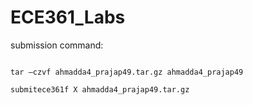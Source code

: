 # ECE361_Labs

submission command: 

```

tar –czvf ahmadda4_prajap49.tar.gz ahmadda4_prajap49

submitece361f X ahmadda4_prajap49.tar.gz

```
